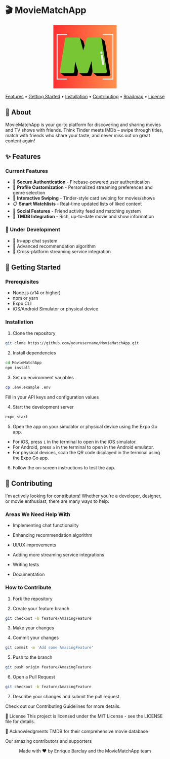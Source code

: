 # 🎬 MovieMatchApp

<p align="center">
  <img src="https://github.com/ebarcly/MovieMatchApp/blob/7fe7f5e3305af203298703614bb7cbb1c4018da6/assets/app_logo.png" alt="MovieMatchApp Logo" width="200"/>
</p>

<p align="center">
  <a href="#features">Features</a> •
  <a href="#getting-started">Getting Started</a> •
  <a href="#installation">Installation</a> •
  <a href="#contributing">Contributing</a> •
  <a href="#roadmap">Roadmap</a> •
  <a href="#license">License</a>
</p>

## 🎯 About

MovieMatchApp is your go-to platform for discovering and sharing movies and TV shows with friends. Think Tinder meets IMDb – swipe through titles, match with friends who share your taste, and never miss out on great content again!

## ✨ Features

### Current Features
- 🔐 **Secure Authentication** - Firebase-powered user authentication
- 👤 **Profile Customization** - Personalized streaming preferences and genre selection
- 🎴 **Interactive Swiping** - Tinder-style card swiping for movies/shows
- 📋 **Smart Watchlists** - Real-time updated lists of liked content
- 👥 **Social Features** - Friend activity feed and matching system
- 🎥 **TMDB Integration** - Rich, up-to-date movie and show information

### 🚧 Under Development
- 💬 In-app chat system
- 🎯 Advanced recommendation algorithm
- 📱 Cross-platform streaming service integration

## 🚀 Getting Started

### Prerequisites
- Node.js (v14 or higher)
- npm or yarn
- Expo CLI
- iOS/Android Simulator or physical device

### Installation

1. Clone the repository
```bash
git clone https://github.com/yourusername/MovieMatchApp.git
```

2. Install dependencies
```bash
cd MovieMatchApp
npm install
```

3. Set up environment variables
```bash
cp .env.example .env
```
Fill in your API keys and configuration values


4. Start the development server
```bash
expo start
```
5. Open the app on your simulator or physical device using the Expo Go app.
- For iOS, press `i` in the terminal to open in the iOS simulator.
- For Android, press `a` in the terminal to open in the Android emulator.
- For physical devices, scan the QR code displayed in the terminal using the Expo Go app.

6. Follow the on-screen instructions to test the app.


## 🤝 Contributing
I'm actively looking for contributors! Whether you're a developer, designer, or movie enthusiast, there are many ways to help:

### Areas We Need Help With

- Implementing chat functionality

- Enhancing recommendation algorithm

- UI/UX improvements

- Adding more streaming service integrations

- Writing tests

- Documentation

### How to Contribute
1. Fork the repository

2. Create your feature branch
```bash
git checkout -b feature/AmazingFeature
```
3. Make your changes

4. Commit your changes
```bash
git commit -m 'Add some AmazingFeature'
```
5. Push to the branch
```bash
git push origin feature/AmazingFeature
```
6. Open a Pull Request
```bash
git checkout -b feature/AmazingFeature
```
7. Describe your changes and submit the pull request.

Check out our Contributing Guidelines for more details.

<!-- ## 📅 Roadmap
- [ ] Implement in-app chat system
- [ ] Advanced recommendation algorithm
- [ ] Cross-platform streaming service integration
- [ ] User feedback and rating system
- [ ] Enhanced search functionality
- [ ] Dark mode and accessibility features
- [ ] More social features (e.g., group watch)
- [ ] Performance optimizations
- [ ] Bug fixes and maintenance
- [ ] Regular updates with new features based on user feedback
- [ ] Expand to web and desktop platforms
- [ ] Collaborate with streaming services for exclusive content
- [ ] Explore partnerships with movie studios for early access to content
- [ ] Community-driven features and suggestions -->


📄 License
This project is licensed under the MIT License - see the LICENSE file for details.

🙏 Acknowledgments
TMDB for their comprehensive movie database

Our amazing contributors and supporters

<p align="center">
Made with ❤️ by Enrique Barclay and the MovieMatchApp team
</p>
